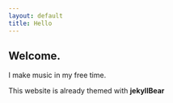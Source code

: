 ```yaml
---
layout: default
title: Hello
---
```



## Welcome.

I make music in my free time.

This website is already themed with **jekyllBear**
